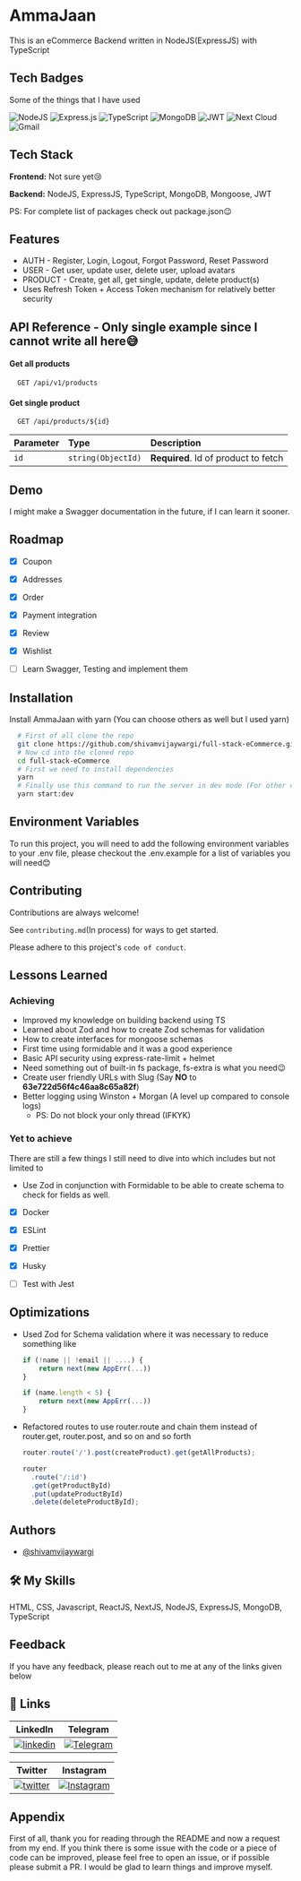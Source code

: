 # AmmaJaan

This is an eCommerce Backend written in NodeJS(ExpressJS) with TypeScript

## Tech Badges

Some of the things that I have used

![NodeJS](https://img.shields.io/badge/node.js-6DA55F?style=for-the-badge&logo=node.js&logoColor=white)
![Express.js](https://img.shields.io/badge/express.js-%23404d59.svg?style=for-the-badge&logo=express&logoColor=%2361DAFB)
![TypeScript](https://img.shields.io/badge/typescript-%23007ACC.svg?style=for-the-badge&logo=typescript&logoColor=white)
![MongoDB](https://img.shields.io/badge/MongoDB-%234ea94b.svg?style=for-the-badge&logo=mongodb&logoColor=white)
![JWT](https://img.shields.io/badge/JWT-black?style=for-the-badge&logo=JSON%20web%20tokens)
![Next Cloud](https://img.shields.io/badge/Cloudinary-0B94DE?style=for-the-badge&logoColor=white)
![Gmail](https://img.shields.io/badge/Nodemailer-D14836?style=for-the-badge&logo=gmail&logoColor=white)

## Tech Stack

**Frontend:** Not sure yet😢

**Backend:** NodeJS, ExpressJS, TypeScript, MongoDB, Mongoose, JWT

PS: For complete list of packages check out package.json😉

## Features

- AUTH - Register, Login, Logout, Forgot Password, Reset Password
- USER - Get user, update user, delete user, upload avatars
- PRODUCT - Create, get all, get single, update, delete product(s)
- Uses Refresh Token + Access Token mechanism for relatively better security

## API Reference - Only single example since I cannot write all here😅

#### Get all products

```http
  GET /api/v1/products
```

#### Get single product

```http
  GET /api/products/${id}
```

| Parameter | Type               | Description                          |
| :-------- | :----------------- | :----------------------------------- |
| `id`      | `string(ObjectId)` | **Required**. Id of product to fetch |

## Demo

I might make a Swagger documentation in the future, if I can learn it sooner.

## Roadmap

- [x] Coupon

- [x] Addresses

- [x] Order

- [x] Payment integration

- [x] Review

- [x] Wishlist

- [ ] Learn Swagger, Testing and implement them

## Installation

Install AmmaJaan with yarn (You can choose others as well but I used yarn)

```bash
  # First of all clone the repo
  git clone https://github.com/shivamvijaywargi/full-stack-eCommerce.git
  # Now cd into the cloned repo
  cd full-stack-eCommerce
  # First we need to install dependencies
  yarn
  # Finally use this command to run the server in dev mode (For other commands check package.json)
  yarn start:dev
```

## Environment Variables

To run this project, you will need to add the following environment variables to your .env file, please checkout the .env.example for a list of variables you will need😊

## Contributing

Contributions are always welcome!

See `contributing.md`(In process) for ways to get started.

Please adhere to this project's `code of conduct`.

## Lessons Learned

### Achieving

- Improved my knowledge on building backend using TS
- Learned about Zod and how to create Zod schemas for validation
- How to create interfaces for mongoose schemas
- First time using formidable and it was a good experience
- Basic API security using express-rate-limit + helmet
- Need something out of built-in fs package, fs-extra is what you need😉
- Create user friendly URLs with Slug (Say **NO** to **63e722d56f4c46aa8c65a82f**)
- Better logging using Winston + Morgan (A level up compared to console logs)
  - PS: Do not block your only thread (IFKYK)

### Yet to achieve

There are still a few things I still need to dive into which includes but not limited to

- Use Zod in conjunction with Formidable to be able to create schema to check for fields as well.

- [x] Docker

- [x] ESLint

- [x] Prettier

- [x] Husky

- [ ] Test with Jest

## Optimizations

- Used Zod for Schema validation where it was necessary to reduce something like

  ```typescript
  if (!name || !email || ....) {
      return next(new AppErr(...))
  }

  if (name.length < 5) {
      return next(new AppErr(...))
  }
  ```

- Refactored routes to use router.route and chain them instead of router.get, router.post, and so on and so forth

  ```typescript
  router.route('/').post(createProduct).get(getAllProducts);

  router
    .route('/:id')
    .get(getProductById)
    .put(updateProductById)
    .delete(deleteProductById);
  ```

## Authors

- [@shivamvijaywargi](https://www.github.com/shivamvijaywargi)

## 🛠 My Skills

HTML, CSS, Javascript, ReactJS, NextJS, NodeJS, ExpressJS, MongoDB, TypeScript

## Feedback

If you have any feedback, please reach out to me at any of the links given below

## 🔗 Links

|                                                                          LinkedIn                                                                           |                                                                   Telegram                                                                   |
| :---------------------------------------------------------------------------------------------------------------------------------------------------------: | :------------------------------------------------------------------------------------------------------------------------------------------: |
| [![linkedin](https://img.shields.io/badge/linkedin-0A66C2?style=for-the-badge&logo=linkedin&logoColor=white)](https://www.linkedin.com/in/shivamvijaywargi) | [![Telegram](https://img.shields.io/badge/Telegram-2CA5E0?style=for-the-badge&logo=telegram&logoColor=white)](https://shivamvijaywargi.t.me) |

|                                                                     Twitter                                                                     |                                                                            Instagram                                                                            |
| :---------------------------------------------------------------------------------------------------------------------------------------------: | :-------------------------------------------------------------------------------------------------------------------------------------------------------------: |
| [![twitter](https://img.shields.io/badge/twitter-1DA1F2?style=for-the-badge&logo=twitter&logoColor=white)](https://twitter.com/shivamvijaywarg) | [![Instagram](https://img.shields.io/badge/Instagram-%23E4405F.svg?style=for-the-badge&logo=Instagram&logoColor=white)](https://instagram.com/shivamvijaywargi) |

## Appendix

First of all, thank you for reading through the README and now a request from my end. If you think there is some issue with the code or a piece of code can be improved, please feel free to open an issue, or if possible please submit a PR. I would be glad to learn things and improve myself.
